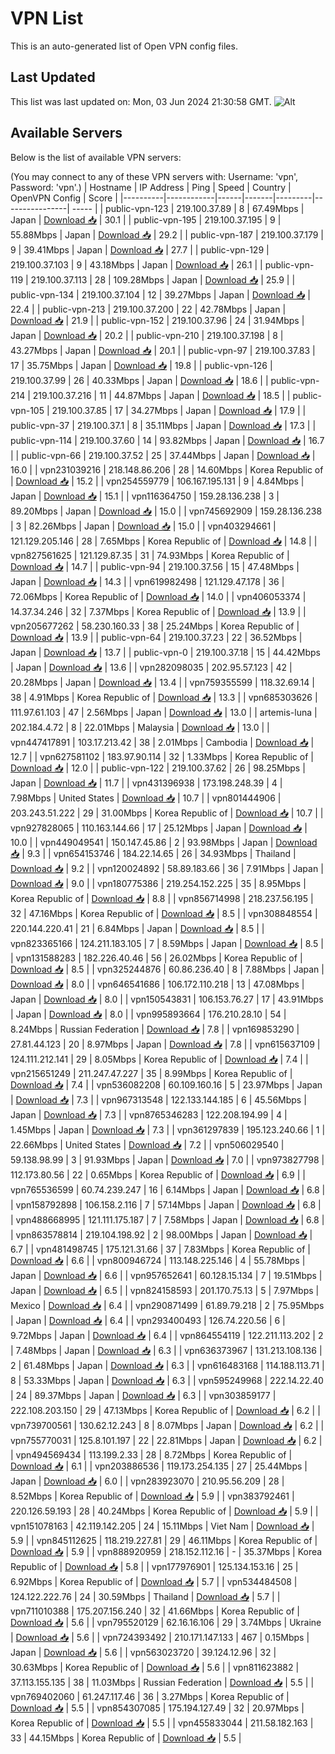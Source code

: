 # VPN List

This is an auto-generated list of Open VPN config files.

## Last Updated

This list was last updated on: Mon, 03 Jun 2024 21:30:58 GMT.
![Alt](https://repobeats.axiom.co/api/embed/186b98318ef1479477931607c1ad7d823f12451f.svg "Repobeats analytics image")

## Available Servers

Below is the list of available VPN servers:

(You may connect to any of these VPN servers with: Username: 'vpn', Password: 'vpn'.)
| Hostname | IP Address | Ping | Speed | Country | OpenVPN Config | Score |
|----------|------------|------|-------|---------|----------------| ----- |
| public-vpn-123 | 219.100.37.89 | 8 | 67.49Mbps | Japan | [Download 📥](./configs/server_0_JP.ovpn) | 30.1 |
| public-vpn-195 | 219.100.37.195 | 9 | 55.88Mbps | Japan | [Download 📥](./configs/server_1_JP.ovpn) | 29.2 |
| public-vpn-187 | 219.100.37.179 | 9 | 39.41Mbps | Japan | [Download 📥](./configs/server_2_JP.ovpn) | 27.7 |
| public-vpn-129 | 219.100.37.103 | 9 | 43.18Mbps | Japan | [Download 📥](./configs/server_3_JP.ovpn) | 26.1 |
| public-vpn-119 | 219.100.37.113 | 28 | 109.28Mbps | Japan | [Download 📥](./configs/server_4_JP.ovpn) | 25.9 |
| public-vpn-134 | 219.100.37.104 | 12 | 39.27Mbps | Japan | [Download 📥](./configs/server_5_JP.ovpn) | 22.4 |
| public-vpn-213 | 219.100.37.200 | 22 | 42.78Mbps | Japan | [Download 📥](./configs/server_6_JP.ovpn) | 21.9 |
| public-vpn-152 | 219.100.37.96 | 24 | 31.94Mbps | Japan | [Download 📥](./configs/server_7_JP.ovpn) | 20.2 |
| public-vpn-210 | 219.100.37.198 | 8 | 43.27Mbps | Japan | [Download 📥](./configs/server_8_JP.ovpn) | 20.1 |
| public-vpn-97 | 219.100.37.83 | 17 | 35.75Mbps | Japan | [Download 📥](./configs/server_9_JP.ovpn) | 19.8 |
| public-vpn-126 | 219.100.37.99 | 26 | 40.33Mbps | Japan | [Download 📥](./configs/server_10_JP.ovpn) | 18.6 |
| public-vpn-214 | 219.100.37.216 | 11 | 44.87Mbps | Japan | [Download 📥](./configs/server_11_JP.ovpn) | 18.5 |
| public-vpn-105 | 219.100.37.85 | 17 | 34.27Mbps | Japan | [Download 📥](./configs/server_12_JP.ovpn) | 17.9 |
| public-vpn-37 | 219.100.37.1 | 8 | 35.11Mbps | Japan | [Download 📥](./configs/server_13_JP.ovpn) | 17.3 |
| public-vpn-114 | 219.100.37.60 | 14 | 93.82Mbps | Japan | [Download 📥](./configs/server_14_JP.ovpn) | 16.7 |
| public-vpn-66 | 219.100.37.52 | 25 | 37.44Mbps | Japan | [Download 📥](./configs/server_15_JP.ovpn) | 16.0 |
| vpn231039216 | 218.148.86.206 | 28 | 14.60Mbps | Korea Republic of | [Download 📥](./configs/server_16_KR.ovpn) | 15.2 |
| vpn254559779 | 106.167.195.131 | 9 | 4.84Mbps | Japan | [Download 📥](./configs/server_17_JP.ovpn) | 15.1 |
| vpn116364750 | 159.28.136.238 | 3 | 89.20Mbps | Japan | [Download 📥](./configs/server_18_JP.ovpn) | 15.0 |
| vpn745692909 | 159.28.136.238 | 3 | 82.26Mbps | Japan | [Download 📥](./configs/server_19_JP.ovpn) | 15.0 |
| vpn403294661 | 121.129.205.146 | 28 | 7.65Mbps | Korea Republic of | [Download 📥](./configs/server_20_KR.ovpn) | 14.8 |
| vpn827561625 | 121.129.87.35 | 31 | 74.93Mbps | Korea Republic of | [Download 📥](./configs/server_21_KR.ovpn) | 14.7 |
| public-vpn-94 | 219.100.37.56 | 15 | 47.48Mbps | Japan | [Download 📥](./configs/server_22_JP.ovpn) | 14.3 |
| vpn619982498 | 121.129.47.178 | 36 | 72.06Mbps | Korea Republic of | [Download 📥](./configs/server_23_KR.ovpn) | 14.0 |
| vpn406053374 | 14.37.34.246 | 32 | 7.37Mbps | Korea Republic of | [Download 📥](./configs/server_24_KR.ovpn) | 13.9 |
| vpn205677262 | 58.230.160.33 | 38 | 25.24Mbps | Korea Republic of | [Download 📥](./configs/server_25_KR.ovpn) | 13.9 |
| public-vpn-64 | 219.100.37.23 | 22 | 36.52Mbps | Japan | [Download 📥](./configs/server_26_JP.ovpn) | 13.7 |
| public-vpn-0 | 219.100.37.18 | 15 | 44.42Mbps | Japan | [Download 📥](./configs/server_27_JP.ovpn) | 13.6 |
| vpn282098035 | 202.95.57.123 | 42 | 20.28Mbps | Japan | [Download 📥](./configs/server_28_JP.ovpn) | 13.4 |
| vpn759355599 | 118.32.69.14 | 38 | 4.91Mbps | Korea Republic of | [Download 📥](./configs/server_29_KR.ovpn) | 13.3 |
| vpn685303626 | 111.97.61.103 | 47 | 2.56Mbps | Japan | [Download 📥](./configs/server_30_JP.ovpn) | 13.0 |
| artemis-luna | 202.184.4.72 | 8 | 22.01Mbps | Malaysia | [Download 📥](./configs/server_31_MY.ovpn) | 13.0 |
| vpn447417891 | 103.17.213.42 | 38 | 2.01Mbps | Cambodia | [Download 📥](./configs/server_32_KH.ovpn) | 12.7 |
| vpn627581102 | 183.97.90.114 | 32 | 1.33Mbps | Korea Republic of | [Download 📥](./configs/server_33_KR.ovpn) | 12.0 |
| public-vpn-122 | 219.100.37.62 | 26 | 98.25Mbps | Japan | [Download 📥](./configs/server_34_JP.ovpn) | 11.7 |
| vpn431396938 | 173.198.248.39 | 4 | 7.98Mbps | United States | [Download 📥](./configs/server_35_US.ovpn) | 10.7 |
| vpn801444906 | 203.243.51.222 | 29 | 31.00Mbps | Korea Republic of | [Download 📥](./configs/server_36_KR.ovpn) | 10.7 |
| vpn927828065 | 110.163.144.66 | 17 | 25.12Mbps | Japan | [Download 📥](./configs/server_37_JP.ovpn) | 10.0 |
| vpn449049541 | 150.147.45.86 | 2 | 93.98Mbps | Japan | [Download 📥](./configs/server_38_JP.ovpn) | 9.3 |
| vpn654153746 | 184.22.14.65 | 26 | 34.93Mbps | Thailand | [Download 📥](./configs/server_39_TH.ovpn) | 9.2 |
| vpn120024892 | 58.89.183.66 | 36 | 7.91Mbps | Japan | [Download 📥](./configs/server_40_JP.ovpn) | 9.0 |
| vpn180775386 | 219.254.152.225 | 35 | 8.95Mbps | Korea Republic of | [Download 📥](./configs/server_41_KR.ovpn) | 8.8 |
| vpn856714998 | 218.237.56.195 | 32 | 47.16Mbps | Korea Republic of | [Download 📥](./configs/server_42_KR.ovpn) | 8.5 |
| vpn308848554 | 220.144.220.41 | 21 | 6.84Mbps | Japan | [Download 📥](./configs/server_43_JP.ovpn) | 8.5 |
| vpn823365166 | 124.211.183.105 | 7 | 8.59Mbps | Japan | [Download 📥](./configs/server_44_JP.ovpn) | 8.5 |
| vpn131588283 | 182.226.40.46 | 56 | 26.02Mbps | Korea Republic of | [Download 📥](./configs/server_45_KR.ovpn) | 8.5 |
| vpn325244876 | 60.86.236.40 | 8 | 7.88Mbps | Japan | [Download 📥](./configs/server_46_JP.ovpn) | 8.0 |
| vpn646541686 | 106.172.110.218 | 13 | 47.08Mbps | Japan | [Download 📥](./configs/server_47_JP.ovpn) | 8.0 |
| vpn150543831 | 106.153.76.27 | 17 | 43.91Mbps | Japan | [Download 📥](./configs/server_48_JP.ovpn) | 8.0 |
| vpn995893664 | 176.210.28.10 | 54 | 8.24Mbps | Russian Federation | [Download 📥](./configs/server_49_RU.ovpn) | 7.8 |
| vpn169853290 | 27.81.44.123 | 20 | 8.97Mbps | Japan | [Download 📥](./configs/server_50_JP.ovpn) | 7.8 |
| vpn615637109 | 124.111.212.141 | 29 | 8.05Mbps | Korea Republic of | [Download 📥](./configs/server_51_KR.ovpn) | 7.4 |
| vpn215651249 | 211.247.47.227 | 35 | 8.99Mbps | Korea Republic of | [Download 📥](./configs/server_52_KR.ovpn) | 7.4 |
| vpn536082208 | 60.109.160.16 | 5 | 23.97Mbps | Japan | [Download 📥](./configs/server_53_JP.ovpn) | 7.3 |
| vpn967313548 | 122.133.144.185 | 6 | 45.56Mbps | Japan | [Download 📥](./configs/server_54_JP.ovpn) | 7.3 |
| vpn8765346283 | 122.208.194.99 | 4 | 1.45Mbps | Japan | [Download 📥](./configs/server_55_JP.ovpn) | 7.3 |
| vpn361297839 | 195.123.240.66 | 1 | 22.66Mbps | United States | [Download 📥](./configs/server_56_US.ovpn) | 7.2 |
| vpn506029540 | 59.138.98.99 | 3 | 91.93Mbps | Japan | [Download 📥](./configs/server_57_JP.ovpn) | 7.0 |
| vpn973827798 | 112.173.80.56 | 22 | 0.65Mbps | Korea Republic of | [Download 📥](./configs/server_58_KR.ovpn) | 6.9 |
| vpn765536599 | 60.74.239.247 | 16 | 6.14Mbps | Japan | [Download 📥](./configs/server_59_JP.ovpn) | 6.8 |
| vpn158792898 | 106.158.2.116 | 7 | 57.14Mbps | Japan | [Download 📥](./configs/server_60_JP.ovpn) | 6.8 |
| vpn488668995 | 121.111.175.187 | 7 | 7.58Mbps | Japan | [Download 📥](./configs/server_61_JP.ovpn) | 6.8 |
| vpn863578814 | 219.104.198.92 | 2 | 98.00Mbps | Japan | [Download 📥](./configs/server_62_JP.ovpn) | 6.7 |
| vpn481498745 | 175.121.31.66 | 37 | 7.83Mbps | Korea Republic of | [Download 📥](./configs/server_63_KR.ovpn) | 6.6 |
| vpn800946724 | 113.148.225.146 | 4 | 55.78Mbps | Japan | [Download 📥](./configs/server_64_JP.ovpn) | 6.6 |
| vpn957652641 | 60.128.15.134 | 7 | 19.51Mbps | Japan | [Download 📥](./configs/server_65_JP.ovpn) | 6.5 |
| vpn824158593 | 201.170.75.13 | 5 | 7.97Mbps | Mexico | [Download 📥](./configs/server_66_MX.ovpn) | 6.4 |
| vpn290871499 | 61.89.79.218 | 2 | 75.95Mbps | Japan | [Download 📥](./configs/server_67_JP.ovpn) | 6.4 |
| vpn293400493 | 126.74.220.56 | 6 | 9.72Mbps | Japan | [Download 📥](./configs/server_68_JP.ovpn) | 6.4 |
| vpn864554119 | 122.211.113.202 | 2 | 7.48Mbps | Japan | [Download 📥](./configs/server_69_JP.ovpn) | 6.3 |
| vpn636373967 | 131.213.108.136 | 2 | 61.48Mbps | Japan | [Download 📥](./configs/server_70_JP.ovpn) | 6.3 |
| vpn616483168 | 114.188.113.71 | 8 | 53.33Mbps | Japan | [Download 📥](./configs/server_71_JP.ovpn) | 6.3 |
| vpn595249968 | 222.14.22.40 | 24 | 89.37Mbps | Japan | [Download 📥](./configs/server_72_JP.ovpn) | 6.3 |
| vpn303859177 | 222.108.203.150 | 29 | 47.13Mbps | Korea Republic of | [Download 📥](./configs/server_73_KR.ovpn) | 6.2 |
| vpn739700561 | 130.62.12.243 | 8 | 8.07Mbps | Japan | [Download 📥](./configs/server_74_JP.ovpn) | 6.2 |
| vpn755770031 | 125.8.101.197 | 22 | 22.81Mbps | Japan | [Download 📥](./configs/server_75_JP.ovpn) | 6.2 |
| vpn494569434 | 113.199.2.33 | 28 | 8.72Mbps | Korea Republic of | [Download 📥](./configs/server_76_KR.ovpn) | 6.1 |
| vpn203886536 | 119.173.254.135 | 27 | 25.44Mbps | Japan | [Download 📥](./configs/server_77_JP.ovpn) | 6.0 |
| vpn283923070 | 210.95.56.209 | 28 | 8.52Mbps | Korea Republic of | [Download 📥](./configs/server_78_KR.ovpn) | 5.9 |
| vpn383792461 | 220.126.59.193 | 28 | 40.24Mbps | Korea Republic of | [Download 📥](./configs/server_79_KR.ovpn) | 5.9 |
| vpn151078163 | 42.119.142.205 | 24 | 15.11Mbps | Viet Nam | [Download 📥](./configs/server_80_VN.ovpn) | 5.9 |
| vpn845112625 | 118.219.227.81 | 29 | 46.11Mbps | Korea Republic of | [Download 📥](./configs/server_81_KR.ovpn) | 5.9 |
| vpn888920959 | 218.152.112.16 | - | 35.37Mbps | Korea Republic of | [Download 📥](./configs/server_82_KR.ovpn) | 5.8 |
| vpn177976901 | 125.134.153.16 | 25 | 6.92Mbps | Korea Republic of | [Download 📥](./configs/server_83_KR.ovpn) | 5.7 |
| vpn534484508 | 124.122.222.76 | 24 | 30.59Mbps | Thailand | [Download 📥](./configs/server_84_TH.ovpn) | 5.7 |
| vpn711010388 | 175.207.156.240 | 32 | 41.66Mbps | Korea Republic of | [Download 📥](./configs/server_85_KR.ovpn) | 5.6 |
| vpn795520129 | 62.16.16.106 | 29 | 3.74Mbps | Ukraine | [Download 📥](./configs/server_86_UA.ovpn) | 5.6 |
| vpn724393492 | 210.171.147.133 | 467 | 0.15Mbps | Japan | [Download 📥](./configs/server_87_JP.ovpn) | 5.6 |
| vpn563023720 | 39.124.12.96 | 32 | 30.63Mbps | Korea Republic of | [Download 📥](./configs/server_88_KR.ovpn) | 5.6 |
| vpn811623882 | 37.113.155.135 | 38 | 11.03Mbps | Russian Federation | [Download 📥](./configs/server_89_RU.ovpn) | 5.5 |
| vpn769402060 | 61.247.117.46 | 36 | 3.27Mbps | Korea Republic of | [Download 📥](./configs/server_90_KR.ovpn) | 5.5 |
| vpn854307085 | 175.194.127.49 | 32 | 20.97Mbps | Korea Republic of | [Download 📥](./configs/server_91_KR.ovpn) | 5.5 |
| vpn455833044 | 211.58.182.163 | 33 | 44.15Mbps | Korea Republic of | [Download 📥](./configs/server_92_KR.ovpn) | 5.5 |
